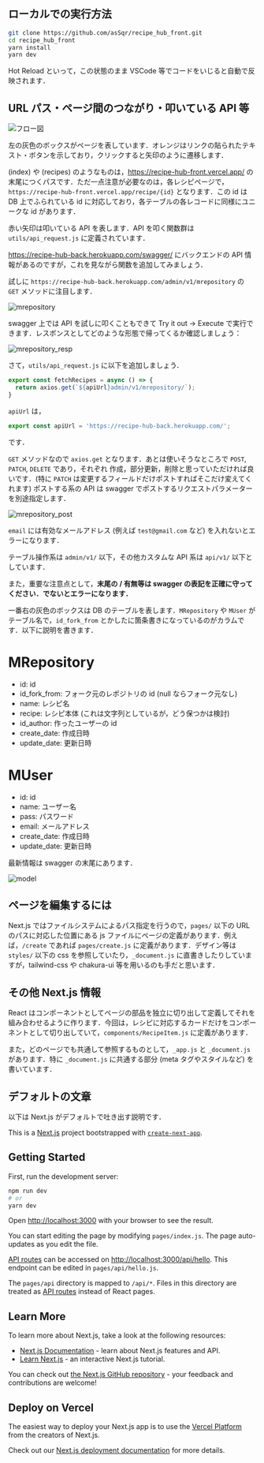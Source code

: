 ## ローカルでの実行方法
```bash
git clone https://github.com/asSqr/recipe_hub_front.git
cd recipe_hub_front
yarn install
yarn dev
```
Hot Reload といって，この状態のまま VSCode 等でコードをいじると自動で反映されます．

## URL パス・ページ間のつながり・叩いている API 等
![フロー図](https://imgur.com/kDwjfHI.jpg)

左の灰色のボックスがページを表しています．オレンジはリンクの貼られたテキスト・ボタンを示しており，クリックすると矢印のように遷移します．

(index) や (recipes) のようなものは，https://recipe-hub-front.vercel.app/ の末尾につくパスです．ただ一点注意が必要なのは，各レシピページで，`https://recipe-hub-front.vercel.app/recipe/{id}` となります．この id は DB 上でふられている id に対応しており，各テーブルの各レコードに同様にユニークな id があります．

赤い矢印は叩いている API を表します．API を叩く関数群は `utils/api_request.js` に定義されています．

https://recipe-hub-back.herokuapp.com/swagger/ にバックエンドの API 情報があるのですが，これを見ながら関数を追加してみましょう．

試しに `https://recipe-hub-back.herokuapp.com/admin/v1/mrepository` の `GET` メソッドに注目します．

![mrepository](https://imgur.com/9ZbXRNX.jpg)

swagger 上では API を試しに叩くこともできて Try it out → Execute で実行できます．レスポンスとしてどのような形態で帰ってくるか確認しましょう：

![mrepository_resp](https://imgur.com/GVXnf96.jpg)

さて，`utils/api_request.js` に以下を追加しましょう．

```js
export const fetchRecipes = async () => {
  return axios.get(`${apiUrl}admin/v1/mrepository/`);
}
```

`apiUrl` は，
```js
export const apiUrl = 'https://recipe-hub-back.herokuapp.com/';
```
です．

`GET` メソッドなので `axios.get` となります．あとは使いそうなところで `POST`, `PATCH`, `DELETE` であり，それぞれ 作成，部分更新，削除と思っていただければ良いです．(特に `PATCH` は変更するフィールドだけポストすればそこだけ変えてくれます) ポストする系の API は swagger でポストするリクエストパラメーターを別途指定します．

![mrepository_post](https://imgur.com/wzYbaBe.jpg)

`email` には有効なメールアドレス (例えば `test@gmail.com` など) を入れないとエラーになります．

テーブル操作系は `admin/v1/` 以下，その他カスタムな API 系は `api/v1/` 以下としています．

また，重要な注意点として，**末尾の / 有無等は swagger の表記を正確に守ってください．でないとエラーになります．**

一番右の灰色のボックスは DB のテーブルを表します．`MRepository` や `MUser` がテーブル名で，`id_fork_from` とかしたに箇条書きになっているのがカラムです．以下に説明を書きます．

# MRepository
- id: id
- id_fork_from: フォーク元のレポジトリの id (null ならフォーク元なし)
- name: レシピ名
- recipe: レシピ本体 (これは文字列としているが，どう保つかは検討)
- id_author: 作ったユーザーの id
- create_date: 作成日時
- update_date: 更新日時

# MUser
- id: id
- name: ユーザー名
- pass: パスワード
- email: メールアドレス
- create_date: 作成日時
- update_date: 更新日時

最新情報は swagger の末尾にあります．

![model](https://imgur.com/HINWwr9.jpg)

## ページを編集するには
Next.js ではファイルシステムによるパス指定を行うので，`pages/` 以下の URL のパスに対応した位置にある js ファイルにページの定義があります．例えば，`/create` であれば `pages/create.js` に定義があります．デザイン等は `styles/` 以下の css を参照していたり，`_document.js` に直書きしたりしていますが，tailwind-css や chakura-ui 等を用いるのも手だと思います．

## その他 Next.js 情報
React はコンポーネントとしてページの部品を独立に切り出して定義してそれを組み合わせるように作ります．今回は，レシピに対応するカードだけをコンポーネントとして切り出していて，`components/RecipeItem.js` に定義があります．

また，どのページでも共通して参照するものとして，`_app.js` と `_document.js` があります．特に `_document.js` に共通する部分 (meta タグやスタイルなど) を書いています．

## デフォルトの文章

以下は Next.js がデフォルトで吐き出す説明です．

This is a [Next.js](https://nextjs.org/) project bootstrapped with [`create-next-app`](https://github.com/vercel/next.js/tree/canary/packages/create-next-app).

## Getting Started

First, run the development server:

```bash
npm run dev
# or
yarn dev
```

Open [http://localhost:3000](http://localhost:3000) with your browser to see the result.

You can start editing the page by modifying `pages/index.js`. The page auto-updates as you edit the file.

[API routes](https://nextjs.org/docs/api-routes/introduction) can be accessed on [http://localhost:3000/api/hello](http://localhost:3000/api/hello). This endpoint can be edited in `pages/api/hello.js`.

The `pages/api` directory is mapped to `/api/*`. Files in this directory are treated as [API routes](https://nextjs.org/docs/api-routes/introduction) instead of React pages.

## Learn More

To learn more about Next.js, take a look at the following resources:

- [Next.js Documentation](https://nextjs.org/docs) - learn about Next.js features and API.
- [Learn Next.js](https://nextjs.org/learn) - an interactive Next.js tutorial.

You can check out [the Next.js GitHub repository](https://github.com/vercel/next.js/) - your feedback and contributions are welcome!

## Deploy on Vercel

The easiest way to deploy your Next.js app is to use the [Vercel Platform](https://vercel.com/new?utm_medium=default-template&filter=next.js&utm_source=create-next-app&utm_campaign=create-next-app-readme) from the creators of Next.js.

Check out our [Next.js deployment documentation](https://nextjs.org/docs/deployment) for more details.
